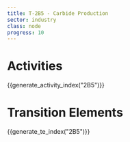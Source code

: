```yaml
---
title: T-2B5 - Carbide Production
sector: industry
class: node
progress: 10
---
```


# Activities

{{generate_activity_index("2B5")}}


# Transition Elements

{{generate_te_index("2B5")}}





